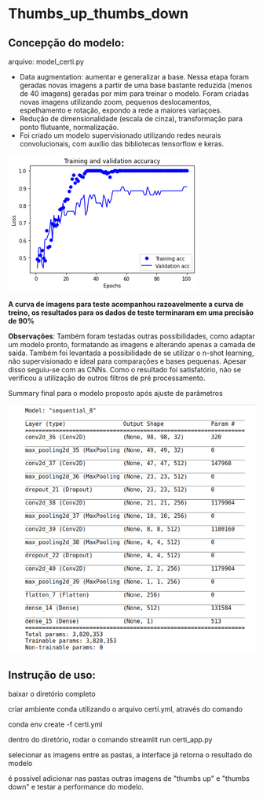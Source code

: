 # Thumbs_up_thumbs_down

## **Concepção do modelo**:
arquivo: model_certi.py
* Data augmentation: aumentar e generalizar a base. Nessa etapa foram geradas novas imagens a partir de uma base bastante reduzida (menos de 40 imagens) geradas por mim para treinar o modelo. Foram criadas novas imagens utilizando zoom, pequenos deslocamentos, espelhamento e rotação, expondo a rede a maiores variaçoes.
* Redução de dimensionalidade (escala de cinza), transformação para ponto flutuante, normalização.
* Foi criado um modelo supervisionado utilizando redes neurais convolucionais, com auxílio das bibliotecas tensorflow e keras.

![alt text](https://github.com/leticiacechinel/Thumbs_up_thumbs_down/blob/master/CERTI_TESTE/certi.png)

**A curva de imagens para teste acompanhou razoavelmente a curva de treino, os resultados para os dados de teste terminaram em uma precisão de 90%**

**Observações**:
Também foram testadas outras possibilidades, como adaptar um modelo pronto, formatando as imagens e alterando apenas a camada de saída. Também foi levantada a possibilidade de se utilizar o n-shot learning, não supervisionado e ideal para comparações e bases pequenas. Apesar disso seguiu-se com as CNNs.
Como o resultado foi satisfatório, não se verificou a utilização de outros filtros de pré processamento.

Summary final para o modelo proposto após ajuste de parâmetros

![alt text](https://github.com/leticiacechinel/Thumbs_up_thumbs_down/blob/master/CERTI_TESTE/summary_final.png)

## **Instrução de uso:**

baixar o diretório completo

criar ambiente conda utilizando o arquivo certi.yml, através do comando

conda env create -f certi.yml

dentro do diretório, rodar o comando streamlit run certi_app.py

selecionar as imagens entre as pastas, a interface já retorna o resultado do modelo

é possível adicionar nas pastas outras imagens de "thumbs up" e "thumbs down" e testar a performance do modelo.
